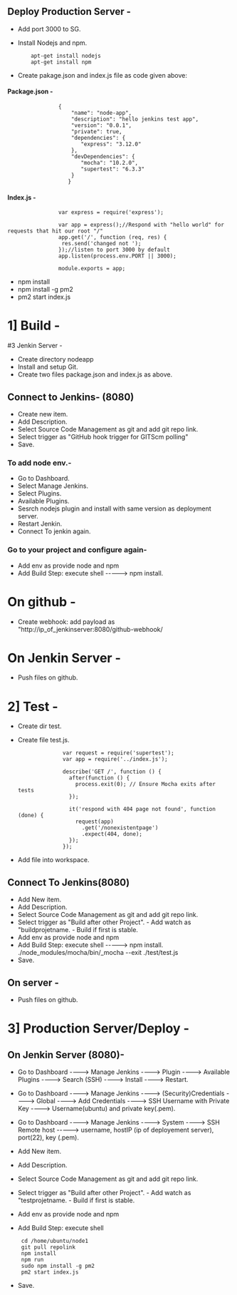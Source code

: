 
## Deploy Production Server - 
- Add port 3000 to SG.
- Install Nodejs and npm.

          apt-get install nodejs
          apt-get install npm



- Create pakage.json and index.js file as code given above:
  
#### Package.json -


                    {
                        "name": "node-app",
                        "description": "hello jenkins test app",
                        "version": "0.0.1",
                        "private": true,
                        "dependencies": {
                           "express": "3.12.0"
                        },
                        "devDependencies": {
                           "mocha": "10.2.0",
                           "supertest": "6.3.3"
                        }
                       } 





#### Index.js -

                    var express = require('express');
                     
                    var app = express();//Respond with "hello world" for requests that hit our root "/"
                    app.get('/', function (req, res) {
                     res.send('changed not ');
                    });//listen to port 3000 by default
                    app.listen(process.env.PORT || 3000);
                     
                    module.exports = app;
                     

- npm install
- npm install -g pm2
- pm2 start index.js


# 1] Build -
#3 Jenkin Server -
- Create directory nodeapp
- Install and setup Git.
- Create two files package.json and index.js as above.

## Connect to Jenkins- (8080)
- Create new item.
- Add Description.
- Select Source Code Management as git and add git repo link.
- Select trigger as "GitHub hook trigger for GITScm polling"
- Save.



### To add node env.-
- Go to Dashboard.
- Select Manage Jenkins.
- Select Plugins.
- Available Plugins.
- Sesrch nodejs plugin and install with same version as deployment server.
- Restart Jenkin.
- Connect To jenkin again.

### Go to your project and configure again-
- Add env as provide node and npm
- Add Build Step: execute shell -----> npm install.


# On github -
- Create webhook:
        add payload as "http://ip_of_jenkinserver:8080/github-webhook/


# On Jenkin Server -
- Push files on github.


# 2] Test -
- Create dir test.
- Create file test.js.



                    var request = require('supertest');
                    var app = require('../index.js');
                    
                    describe('GET /', function () {
                      after(function () {
                        process.exit(0); // Ensure Mocha exits after tests
                      });
                    
                      it('respond with 404 page not found', function (done) {
                        request(app)
                          .get('/nonexistentpage')
                          .expect(404, done);
                      });
                    });
                    



- Add file into workspace.

## Connect To Jenkins(8080)
- Add New item.
- Add Description.
- Select Source Code Management as git and add git repo link.
- Select trigger as "Build after other Project".
          - Add watch as "buildprojetname.
          - Build if first is stable.
-  Add env as provide node and npm
- Add Build Step: execute shell -----> npm install.   ./node_modules/mocha/bin/_mocha --exit ./test/test.js
- Save.

## On server -
- Push files on github.

# 3] Production Server/Deploy -
## On Jenkin Server (8080)-
- Go to Dashboard ----> Manage Jenkins ----> Plugin ----> Available Plugins ----> Search (SSH) ----> Install ----> Restart.
- Go to Dashboard ----> Manage Jenkins ----> (Security)Credentials ----> Global ----> Add Credentials ----> SSH Username with Private Key ----> Username(ubuntu) and private key(.pem).
- Go to Dashboard ----> Manage Jenkins ----> System ----> SSH Remote host -----> username, hostIP (ip of deployement server), port(22), key (.pem).


- Add New item.
- Add Description.
- Select Source Code Management as git and add git repo link.
- Select trigger as "Build after other Project".
          - Add watch as "testprojetname.
          - Build if first is stable.
-  Add env as provide node and npm
- Add Build Step: execute shell


       cd /home/ubuntu/node1
       git pull repolink
       npm install
       npm run
       sudo npm install -g pm2
       pm2 start index.js

  
- Save.















